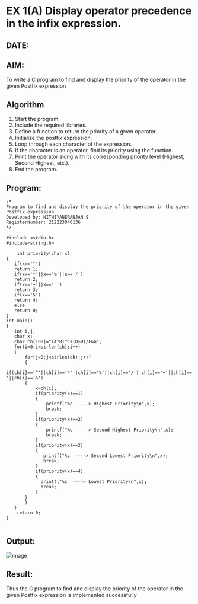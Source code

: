 # EX 1(A) Display operator precedence in the infix expression.
## DATE:
## AIM:
To write a C program to find and display the priority of the operator in the given Postfix expression

## Algorithm
1. Start the program.  
2. Include the required libraries.  
3. Define a function to return the priority of a given operator.  
4. Initialize the postfix expression.  
5. Loop through each character of the expression.  
6. If the character is an operator, find its priority using the function.  
7. Print the operator along with its corresponding priority level (Highest, Second Highest, etc.).  
8. End the program.
## Program:
```
/*
Program to find and display the priority of the operator in the given Postfix expression
Developed by: NITHIYANERANJAN S
RegisterNumber: 212223040136
*/

#include <stdio.h>
#include<string.h>

    int priority(char x)
{
   if(x=='^')
   return 1;
   if(x=='*'||x=='%'||x=='/')
   return 2;
   if(x=='+'||x=='-')
   return 3;
   if(x=='&')
   return 4;
   else
   return 0;
}
int main()
{
   int i,j;
   char x;
   char ch[100]="(A*B)^C+(D%H)/F&G";
   for(i=0;i<strlen(ch);i++)
   {
       for(j=0;j<strlen(ch);j++)
       {
           if(ch[i]=='^'||ch[i]=='*'||ch[i]=='%'||ch[i]=='/'||ch[i]=='+'||ch[i]=='-'||ch[i]=='&')
       {
           x=ch[i];
           if(priority(x)==1)
           {
               printf("%c  ----> Highest Priority\n",x);
               break;
           }
           if(priority(x)==2)
           {
               printf("%c  ----> Second Highest Priority\n",x);
               break;
           }
           if(priority(x)==3)
           {
              printf("%c  ----> Second Lowest Priority\n",x);
              break;
           }
           if(priority(x)==4)
           {
             printf("%c  ----> Lowest Priority\n",x);
             break;
           }
       } 
       }
   }
    return 0;
}
   
```

## Output:
![image](https://github.com/user-attachments/assets/b8c2942a-16f1-4867-b629-f4bfc75dadd6)



## Result:
Thus the C program to find and display the priority of the operator in the given Postfix expression is implemented successfully
